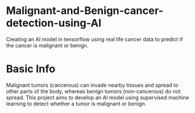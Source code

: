 # Malignant-and-Benign-cancer-detection-using-AI
Creating an AI model in tensorflow using real life cancer data to predict if the cancer is malignant or benign.  

# Basic Info
Malignant tumors (cancerous) can invade nearby tissues and spread to other parts of the body, whereas benign tumors (non-cancerous) do not spread. This project aims to develop an AI model using supervised machine learning to detect whether a tumor is malignant or benign.


